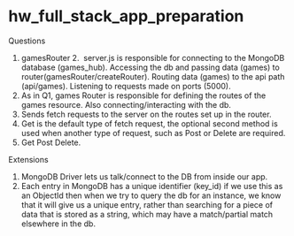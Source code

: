 # hw_full_stack_app_preparation

Questions
1. gamesRouter
2.  server.js is responsible for connecting to the MongoDB database (games_hub). Accessing the db and passing data (games) to router(gamesRouter/createRouter). Routing data (games) to the api path (api/games). Listening to requests made on ports (5000).
3. As in Q1, games Router is responsible for defining the routes of the games resource. Also connecting/interacting with the db.
4. Sends fetch requests to the server on the routes set up in the router.
5. Get is the default type of fetch request, the optional second method is used when another type of request, such as Post or Delete are required.
6. Get Post Delete.

Extensions
1. MongoDB Driver lets us talk/connect to the DB from inside our app.
2. Each entry in MongoDB has a unique identifier (key_id) if we use this as an ObjectId then when we try to query the db for an instance, we know that it will give us a unique entry, rather than searching for a piece of data that is stored as a string, which may have a match/partial match elsewhere in the db.
